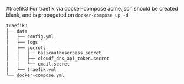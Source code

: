 #traefik3
For traefik via docker-compose
acme.json should be created blank, and is propagated on ```docker-compose up -d```


```bash
traefik3
├── data
│   ├── config.yml
│   ├── logs
│   ├── secrets
│   │   ├── basicauthuserpass.secret
│   │   ├── cloudf_dns_api_token.secret
│   │   └── email.secret
│   └── traefik.yml
└── docker-compose.yml
```

